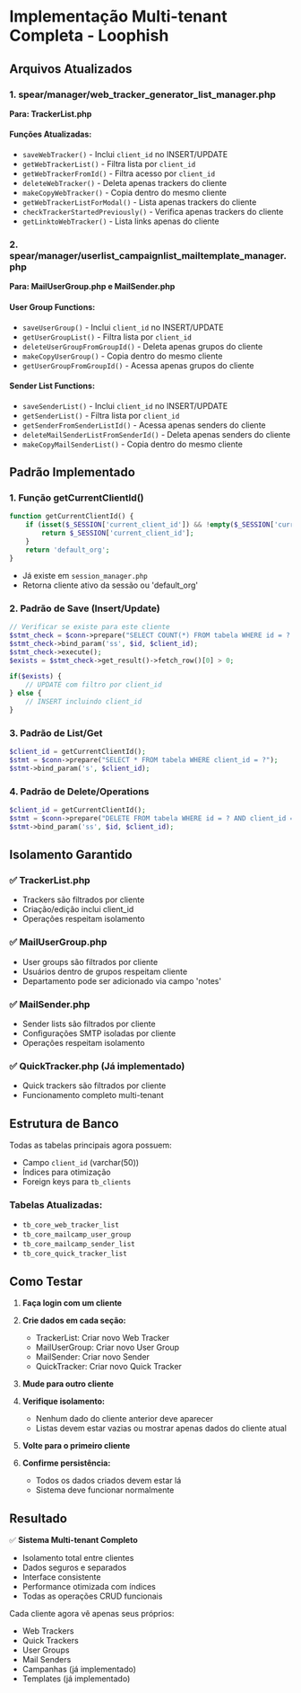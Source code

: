 # Implementação Multi-tenant Completa - Loophish

## Arquivos Atualizados

### 1. spear/manager/web_tracker_generator_list_manager.php
**Para: TrackerList.php**

#### Funções Atualizadas:
- `saveWebTracker()` - Inclui `client_id` no INSERT/UPDATE
- `getWebTrackerList()` - Filtra lista por `client_id`
- `getWebTrackerFromId()` - Filtra acesso por `client_id`
- `deleteWebTracker()` - Deleta apenas trackers do cliente
- `makeCopyWebTracker()` - Copia dentro do mesmo cliente
- `getWebTrackerListForModal()` - Lista apenas trackers do cliente
- `checkTrackerStartedPreviously()` - Verifica apenas trackers do cliente
- `getLinktoWebTracker()` - Lista links apenas do cliente

### 2. spear/manager/userlist_campaignlist_mailtemplate_manager.php
**Para: MailUserGroup.php e MailSender.php**

#### User Group Functions:
- `saveUserGroup()` - Inclui `client_id` no INSERT/UPDATE
- `getUserGroupList()` - Filtra lista por `client_id`
- `deleteUserGroupFromGroupId()` - Deleta apenas grupos do cliente
- `makeCopyUserGroup()` - Copia dentro do mesmo cliente
- `getUserGroupFromGroupId()` - Acessa apenas grupos do cliente

#### Sender List Functions:
- `saveSenderList()` - Inclui `client_id` no INSERT/UPDATE
- `getSenderList()` - Filtra lista por `client_id`
- `getSenderFromSenderListId()` - Acessa apenas senders do cliente
- `deleteMailSenderListFromSenderId()` - Deleta apenas senders do cliente
- `makeCopyMailSenderList()` - Copia dentro do mesmo cliente

## Padrão Implementado

### 1. Função getCurrentClientId()
```php
function getCurrentClientId() {
    if (isset($_SESSION['current_client_id']) && !empty($_SESSION['current_client_id'])) {
        return $_SESSION['current_client_id'];
    }
    return 'default_org';
}
```
- Já existe em `session_manager.php`
- Retorna cliente ativo da sessão ou 'default_org'

### 2. Padrão de Save (Insert/Update)
```php
// Verificar se existe para este cliente
$stmt_check = $conn->prepare("SELECT COUNT(*) FROM tabela WHERE id = ? AND client_id = ?");
$stmt_check->bind_param('ss', $id, $client_id);
$stmt_check->execute();
$exists = $stmt_check->get_result()->fetch_row()[0] > 0;

if($exists) {
    // UPDATE com filtro por client_id
} else {
    // INSERT incluindo client_id
}
```

### 3. Padrão de List/Get
```php
$client_id = getCurrentClientId();
$stmt = $conn->prepare("SELECT * FROM tabela WHERE client_id = ?");
$stmt->bind_param('s', $client_id);
```

### 4. Padrão de Delete/Operations
```php
$client_id = getCurrentClientId();
$stmt = $conn->prepare("DELETE FROM tabela WHERE id = ? AND client_id = ?");
$stmt->bind_param('ss', $id, $client_id);
```

## Isolamento Garantido

### ✅ **TrackerList.php**
- Trackers são filtrados por cliente
- Criação/edição inclui client_id
- Operações respeitam isolamento

### ✅ **MailUserGroup.php** 
- User groups são filtrados por cliente
- Usuários dentro de grupos respeitam cliente
- Departamento pode ser adicionado via campo 'notes'

### ✅ **MailSender.php**
- Sender lists são filtrados por cliente
- Configurações SMTP isoladas por cliente
- Operações respeitam isolamento

### ✅ **QuickTracker.php** (Já implementado)
- Quick trackers são filtrados por cliente
- Funcionamento completo multi-tenant

## Estrutura de Banco

Todas as tabelas principais agora possuem:
- Campo `client_id` (varchar(50))
- Índices para otimização
- Foreign keys para `tb_clients`

### Tabelas Atualizadas:
- `tb_core_web_tracker_list`
- `tb_core_mailcamp_user_group`
- `tb_core_mailcamp_sender_list`
- `tb_core_quick_tracker_list`

## Como Testar

1. **Faça login com um cliente**
2. **Crie dados em cada seção:**
   - TrackerList: Criar novo Web Tracker
   - MailUserGroup: Criar novo User Group
   - MailSender: Criar novo Sender
   - QuickTracker: Criar novo Quick Tracker

3. **Mude para outro cliente**
4. **Verifique isolamento:**
   - Nenhum dado do cliente anterior deve aparecer
   - Listas devem estar vazias ou mostrar apenas dados do cliente atual

5. **Volte para o primeiro cliente**
6. **Confirme persistência:**
   - Todos os dados criados devem estar lá
   - Sistema deve funcionar normalmente

## Resultado

✅ **Sistema Multi-tenant Completo**
- Isolamento total entre clientes
- Dados seguros e separados
- Interface consistente
- Performance otimizada com índices
- Todas as operações CRUD funcionais

Cada cliente agora vê apenas seus próprios:
- Web Trackers
- Quick Trackers  
- User Groups
- Mail Senders
- Campanhas (já implementado)
- Templates (já implementado)
